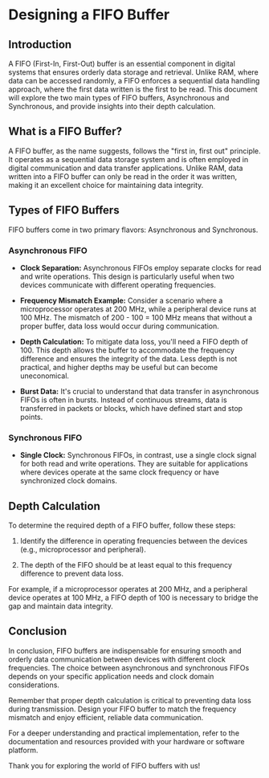 # Designing a FIFO Buffer

## Introduction

A FIFO (First-In, First-Out) buffer is an essential component in digital systems that ensures orderly data storage and retrieval. Unlike RAM, where data can be accessed randomly, a FIFO enforces a sequential data handling approach, where the first data written is the first to be read. This document will explore the two main types of FIFO buffers, Asynchronous and Synchronous, and provide insights into their depth calculation.

## What is a FIFO Buffer?

A FIFO buffer, as the name suggests, follows the "first in, first out" principle. It operates as a sequential data storage system and is often employed in digital communication and data transfer applications. Unlike RAM, data written into a FIFO buffer can only be read in the order it was written, making it an excellent choice for maintaining data integrity.

## Types of FIFO Buffers

FIFO buffers come in two primary flavors: Asynchronous and Synchronous.

### Asynchronous FIFO

- **Clock Separation:** Asynchronous FIFOs employ separate clocks for read and write operations. This design is particularly useful when two devices communicate with different operating frequencies.

- **Frequency Mismatch Example:** Consider a scenario where a microprocessor operates at 200 MHz, while a peripheral device runs at 100 MHz. The mismatch of 200 - 100 = 100 MHz means that without a proper buffer, data loss would occur during communication.

- **Depth Calculation:** To mitigate data loss, you'll need a FIFO depth of 100. This depth allows the buffer to accommodate the frequency difference and ensures the integrity of the data. Less depth is not practical, and higher depths may be useful but can become uneconomical.

- **Burst Data:** It's crucial to understand that data transfer in asynchronous FIFOs is often in bursts. Instead of continuous streams, data is transferred in packets or blocks, which have defined start and stop points.

### Synchronous FIFO

- **Single Clock:** Synchronous FIFOs, in contrast, use a single clock signal for both read and write operations. They are suitable for applications where devices operate at the same clock frequency or have synchronized clock domains.

## Depth Calculation

To determine the required depth of a FIFO buffer, follow these steps:

1. Identify the difference in operating frequencies between the devices (e.g., microprocessor and peripheral).

2. The depth of the FIFO should be at least equal to this frequency difference to prevent data loss.

For example, if a microprocessor operates at 200 MHz, and a peripheral device operates at 100 MHz, a FIFO depth of 100 is necessary to bridge the gap and maintain data integrity.

## Conclusion

In conclusion, FIFO buffers are indispensable for ensuring smooth and orderly data communication between devices with different clock frequencies. The choice between asynchronous and synchronous FIFOs depends on your specific application needs and clock domain considerations.

Remember that proper depth calculation is critical to preventing data loss during transmission. Design your FIFO buffer to match the frequency mismatch and enjoy efficient, reliable data communication.

For a deeper understanding and practical implementation, refer to the documentation and resources provided with your hardware or software platform.

Thank you for exploring the world of FIFO buffers with us!

